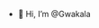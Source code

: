 - 👋 Hi, I’m @Gwakala
<!---
- 👀 I’m interested in FI
- 🌱 I’m currently learning Python
- 💞️ I’m looking to collaborate on ...
- 📫 How to reach me ...


Gwakala/Gwakala is a ✨ special ✨ repository because its `README.md` (this file) appears on your GitHub profile.
You can click the Preview link to take a look at your changes.
--->
